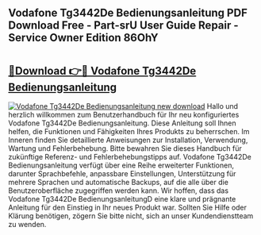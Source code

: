 ## Vodafone Tg3442De Bedienungsanleitung PDF Download Free - Part-srU User Guide Repair - Service Owner Edition 86OhY

# <h2><a href="http://df5jsm.blite.top/?on=Vodafone+Tg3442De+Bedienungsanleitung">🔗Download 👉🔴 Vodafone Tg3442De Bedienungsanleitung</a></h2>

[![Vodafone Tg3442De Bedienungsanleitung new download](https://i.imgur.com/lujVjoI.png)](http://df5jsm.blite.top/?on=Vodafone+Tg3442De+Bedienungsanleitung)
Hallo und herzlich willkommen zum Benutzerhandbuch für Ihr neu konfiguriertes Vodafone Tg3442De Bedienungsanleitung. Diese Anleitung soll Ihnen helfen, die Funktionen und Fähigkeiten Ihres Produkts zu beherrschen. Im Inneren finden Sie detaillierte Anweisungen zur Installation, Verwendung, Wartung und Fehlerbehebung. Bitte bewahren Sie dieses Handbuch für zukünftige Referenz- und Fehlerbehebungstipps auf. Vodafone Tg3442De Bedienungsanleitung verfügt über eine Reihe erweiterter Funktionen, darunter Sprachbefehle, anpassbare Einstellungen, Unterstützung für mehrere Sprachen und automatische Backups, auf die alle über die Benutzeroberfläche zugegriffen werden kann. Wir hoffen, dass das Vodafone Tg3442De BedienungsanleitungD eine klare und prägnante Anleitung für den Einstieg in Ihr neues Produkt war. Sollten Sie Hilfe oder Klärung benötigen, zögern Sie bitte nicht, sich an unser Kundendienstteam zu wenden.

